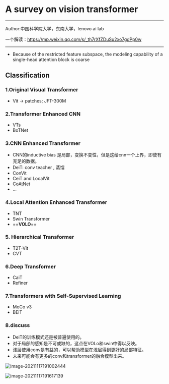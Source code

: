 # A survey on vision transformer

>

---

Author:中国科学院大学，东南大学，lenovo ai lab

一个解读：https://mp.weixin.qq.com/s/_th7rXfZDuSu2xo7gdPp0w

---

- Because of the restricted feature subspace, the modeling capability of a single-head attention block is coarse

## Classification

### 1.Original Visual Transformer

- Vit -> patches; JFT-300M

### 2.Transformer Enhanced CNN

- VTs
- BoTNet

### 3.CNN Enhanced Transformer

- CNN的inductive bias 是局部，变换不变性，但是这给cnn一个上界，即使有充足的数据。
- DeiT:  conv teacher  , 蒸馏
- ConVit
- CeiT and LocalVit
- CoAtNet
- ...

### 4.Local Attention Enhanced Transformer

- TNT
- Swin Transformer
- ==**VOLO**==

### 5. Hierarchical Transformer

- T2T-Vit
- CVT

### 6.Deep Transformer

- CaiT
- Refiner

### 7.Transformers with Self-Supervised Learning

- MoCo v3
- BEiT

### 8.discuss

- DeiT的训练模式还是被普遍使用的。
- 对于局部的感知是不可或缺的，这点在VOLo和swin中得以反映。
- 浅层使用conv是有益的，可以帮助模型在浅层得到更好的局部特征。
- 未来可能会有更多的conv和transformer的融合模型出来。



![image-20211117191002444](..\images\image-20211117191002444.png)



![image-20211117191617139](..\images\image-20211117191617139.png)
